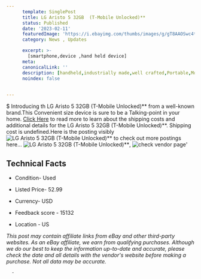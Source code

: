 ```yaml
---
      template: SinglePost
      title: LG Aristo 5 32GB  (T-Mobile Unlocked)**
      status: Published
      date: '2023-02-11'
      featuredImage: 'https://i.ebayimg.com/thumbs/images/g/gT8AAOSwc4th6IPG/s-l225.jpg'
      category: News , Updates

      excerpt: >-
        [smartphone,device ,hand held device]
      meta:
      canonicalLink: ''
      description: [handheld,industrially made,well crafted,Portable,Mobile,Compact,Convenient,Lightweight,Maneuverable,Man-portable,Miniature,Carriable,Hand-held,Light,Holdable,Transportable,Mobile device,Pocket-sized,On-the-go,Wireless,Cordless,Compact size,Convenient size, smartphone,device ,hand held device]
      noindex: false
      

---
```

$
      Introducing th LG Aristo 5 32GB  (T-Mobile Unlocked)** from a well-known brand.This Convenient size device  is sure to be a Talking-point in your home. [Click Here](https://www.ebay.com/itm/325005952920?hash=item4babdd4798%3Ag%3AgT8AAOSwc4th6IPG&amdata=enc%3AAQAHAAAA4PfN4%2FoZKlLlHdGPtn8nVAIdFe%2F%2BAhi5QmP1sHNKJjNIyGWetP9yYN9T6zvbpDy6sVGHbIK7CXLRwBE8LXjNYsO7ZDMt3U0IZ6l%2BFXIWAraXniI6B%2FQr8G%2FB%2FhrPpFElstqDdi0cv5hCfqcWuCB5Mf%2BJ%2Buq2JVPgjdh3DBcFV40z5AFp6LEWCkyrPIZ61UaumbC3ihhi6k8axFyeniPN5y%2FiTwRTYVxIAwiiXb%2BxEEjrk6uoFtVC6lSXGZb8xWhvkUBP6RMGEAVsubTkkw6W7VHQh9rzAgJEFb%2BDeKa0z82s&mkevt=1&mkcid=1&mkrid=711-53200-19255-0&campid=%253CePNCampaignId%253E&customid=%253CreferenceId%253E&toolid=10049) to read more to learn about the shipping costs and additional details for the LG Aristo 5 32GB  (T-Mobile Unlocked)**. Shipping cost is undefined.Here is the posting visibly ![LG Aristo 5 32GB  (T-Mobile Unlocked)**](https://i.ebayimg.com/thumbs/images/g/gT8AAOSwc4th6IPG/s-l225.jpg) to check out more postings here... ![LG Aristo 5 32GB  (T-Mobile Unlocked)**](https://i.ebayimg.com/images/g/gT8AAOSwc4th6IPG/s-l1600.jpg), ![check vendor page]()'

      

 ## Technical Facts 



     
      

 - Condition- Used 


      

 - Listed Price- 52.99 


      

 - Currency- USD 


      

 - Feedback score - 15132 


      

 - Location - US 


      
      

 *_This post may contain affiliate links from eBay and other third-party websites. As an eBay affiliate, we earn from qualifying purchases. Although we do our best to keep the information up-to-date and accurate, please check the date and all details with the vendor's website before making a purchase. Not all data may be accurate._*




      -
